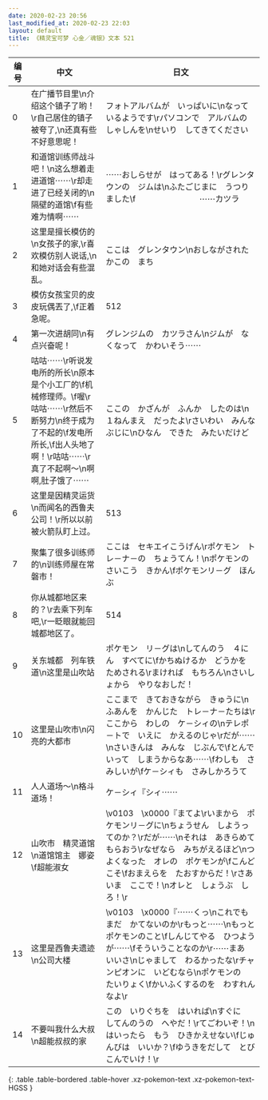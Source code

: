 ```yaml
---
date: 2020-02-23 20:56
last_modified_at: 2020-02-23 22:03
layout: default
title: 《精灵宝可梦 心金／魂银》文本 521
---
```

| 编号 | 中文 | 日文 |
| ---- | ---- | ---- |
| 0 | 在广播节目里\n介绍这个镇子了哟！\r自己居住的镇子被夸了,\n还真有些不好意思呢！ | フォトアルバムが　いっぱいに\nなっているようです\rパソコンで　アルバムの　しゃしんを\nせいり　してきてください |
| 1 | 和道馆训练师战斗吧！\n这么想着走进道馆⋯⋯\r却走进了已经关闭的\n隔壁的道馆\f有些难为情啊⋯⋯ | ⋯⋯おしらせが　はってある！\rグレンタウンの　ジムは\nふたごじまに　うつりました\f　　　　　　　　⋯⋯カツラ |
| 2 | 这里是擅长模仿的\n女孩子的家,\r喜欢模仿别人说话,\n和她对话会有些混乱。 | ここは　グレンタウン\nおしながされた　かこの　まち |
| 3 | 模仿女孩宝贝的皮皮玩偶丟了,\f正着急呢。 | 512 |
| 4 | 第一次进胡同\n有点兴奋呢！ | グレンジムの　カツラさん\nジムが　なくなって　かわいそう⋯⋯ |
| 5 | 咕咕⋯⋯\r听说发电所的所长\n原本是个小工厂的\f机械修理师。\f喔\r咕咕⋯⋯\r然后不断努力\n终于成为了不起的\f发电所所长,\f出人头地了啊！\r咕咕⋯⋯\r真了不起啊～\n啊啊,肚子饿了⋯⋯ | ここの　かざんが　ふんか　したのは\n１ねんまえ　だったよ\rさいわい　みんな　ぶじに\nひなん　できた　みたいだけど |
| 6 | 这里是因精灵运货\n而闻名的西鲁夫公司！\r所以以前被火箭队盯上过。 | 513 |
| 7 | 聚集了很多训练师的\n训练师屋在常磐市！ | ここは　セキエイこうげん\rポケモン　トレ－ナ－の　ちょうてん！\nポケモンの　さいこう　きかん\fポケモンリ－グ　ほんぶ |
| 8 | 你从城都地区来的？\r去乘下列车吧,\r一眨眼就能回城都地区了。 | 514 |
| 9 | 关东城都　列车铁道\n这里是山吹站 | ポケモン　リ－グは\nしてんのう　４にん　すべてに\fかちぬけるか　どうかを　ためされる\rまければ　もちろん\nさいしょから　やりなおしだ！ |
| 10 | 这里是山吹市\n闪亮的大都市 | ここまで　きておきながら　きゅうに\nふあんを　かんじた　トレ－ナ－たちは\rここから　わしの　ケ－シィの\nテレポ－トで　いえに　かえるのじゃ\rだが⋯⋯\nさいきんは　みんな　じぶんで\fとんでいって　しまうからなあ⋯⋯\fわしも　さみしいが\fケ－シィも　さみしかろうて |
| 11 | 人人道场～\n格斗道场！ | ケ－シィ『シィ⋯⋯ |
| 12 | 山吹市　精灵道馆\n道馆馆主　娜姿\f超能淑女 | \v0103　\x0000『まてよ\rいまから　ポケモンリ－グに\nちょうせん　しようってのか？\rだが⋯⋯\nそれは　あきらめて　もらおう\rなぜなら　みちがえるほど\nつよくなった　オレの　ポケモンが\fこんどこそ\fおまえらを　たおすからだ！\rさあ　いま　ここで！\nオレと　しょうぶ　しろ！\r |
| 13 | 这里是西鲁夫遗迹\n公司大楼 | \v0103　\x0000『⋯⋯くっ\nこれでも　まだ　かてないのか\rもっと⋯⋯\nもっと　ポケモンのこと\fしんじてやる　ひつようが⋯⋯\fそういうことなのか\r⋯⋯まあ　いいさ\nじゃまして　わるかったな\rチャンピオンに　いどむなら\nポケモンの　たいりょく\fかいふくするのを　わすれんなよ\r |
| 14 | 不要叫我什么大叔\n超能叔叔的家 | この　いりぐちを　はいれば\nすぐに　してんのうの　へやだ！\rてごわいぞ！\nはいったら　もう　ひきかえせない\fじゅんびは　いいか？\fゆうきをだして　とびこんでいけ！\r |
{: .table .table-bordered .table-hover .xz-pokemon-text .xz-pokemon-text-HGSS }